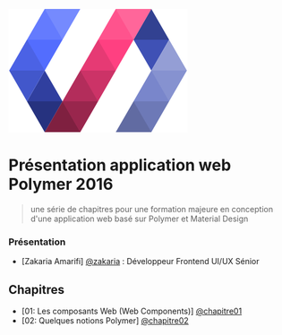 ![](images/polymer.png)
# Présentation application web Polymer 2016
> une série de chapitres pour une formation majeure en conception d'une application web
basé sur Polymer et Material Design

### Présentation
  - [Zakaria Amarifi] [@zakaria] : Développeur Frontend UI/UX Sénior


## Chapitres
  - [01: Les composants Web (Web Components)] [@chapitre01]
  - [02: Quelques notions Polymer] [@chapitre02]


[@zakaria]:mailto:z.amarifi@dm73.net
[@chapitre01]:chapters/01-web-components/presentation
[@chapitre02]:chapters/02-polymer-quick-tour/presentation
